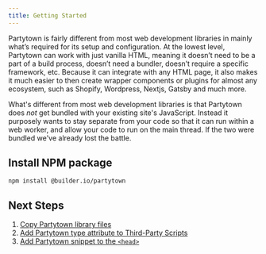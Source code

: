 ```yaml
---
title: Getting Started
---
```


Partytown is fairly different from most web development libraries in mainly what’s required for its setup and configuration. At the lowest level, Partytown can work with just vanilla HTML, meaning it doesn’t need to be a part of a build process, doesn’t need a bundler, doesn’t require a specific framework, etc. Because it can integrate with any HTML page, it also makes it much easier to then create wrapper components or plugins for almost any ecosystem, such as Shopify, Wordpress, Nextjs, Gatsby and much more.

What's different from most web development libraries is that Partytown does _not_ get bundled with your existing site's JavaScript. Instead it purposely wants to stay separate from your code so that it can run within a web worker, and allow your code to run on the main thread. If the two were bundled we've already lost the battle.

## Install NPM package

```
npm install @builder.io/partytown
```

## Next Steps

1. [Copy Partytown library files](/copy-library-files)
1. [Add Partytown type attribute to Third-Party Scripts](/partytown-scripts)
1. [Add Partytown snippet to the `<head>`](/integrations)
